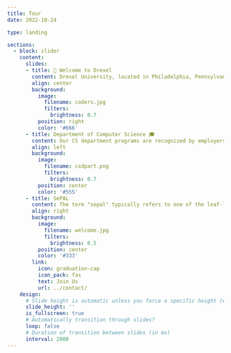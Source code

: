 ```yaml
---
title: Tour
date: 2022-10-24

type: landing

sections:
  - block: slider
    content:
      slides:
      - title: 👋 Welcome to Drexel
        content: Drexel University, located in Philadelphia, Pennsylvania, is renowned for its strong emphasis on experiential learning and cutting-edge research programs (R1). 
        align: center
        background:
          image:
            filename: coders.jpg
            filters:
              brightness: 0.7
          position: right
          color: '#666'
      - title: Department of Computer Science 🎓
        content: Our CS department programs are recognized by employers as some of the best in the region and across the country, and many of our students have been recruited by Microsoft, Amazon, Google, and other nationally and internationally prestigious companies.
        align: left
        background:
          image:
            filename: csdpart.png
            filters:
              brightness: 0.7
          position: center
          color: '#555'
      - title: SePAL
        content: The term "sepal" typically refers to one of the leaf-like structures that protect and support the petals of a flower. Sepals are typically green and enclose and protect the flower bud before it blooms. **"SePAL"** is a creative and metaphorical name that draws an analogy between the protective function of sepals in flowers and the protective function of our security lab in the realm of information privacy and security.
        align: right
        background:
          image:
            filename: welcome.jpg
            filters:
              brightness: 0.5
          position: center
          color: '#333'
        link:
          icon: graduation-cap
          icon_pack: fas
          text: Join Us
          url: ../contact/
    design:
      # Slide height is automatic unless you force a specific height (e.g. '400px')
      slide_height: ''
      is_fullscreen: true
      # Automatically transition through slides?
      loop: false
      # Duration of transition between slides (in ms)
      interval: 2000
---
```

